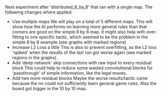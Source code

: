 Next experiment after 'distributed_8_by_8' that ran with a single map.
The following changes where applied.

- Use multiple maps
    We will play on a total of 5 different maps. This will show how the AI performs on learning more general
    rules than that corners are good on the simple 8 by 8 map.
    It might also help with over-fitting to one specific tactic, which seemed to be the problem in the simple 8
    by 8 example (see graphs with marked regions)
- Increase L2 Loss a little
    This is also to prevent overfitting, as the L2 loss 'spiked' when the results of the last run got
    worse again (see marked regions in the graphs).
- Add 'deep network' skip connections with raw input to every residual block
    This could help to reduce some wasted convolutional blocks for 'passthrough' of simple information,
    like the legal moves.
- Add two more residual blocks
    Maybe the worse results/tactic came because the nn could not sufficiently learn general game rules.
    Also the board got bigger in the 10 by 10 map.
